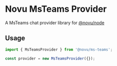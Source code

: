 # Novu MsTeams Provider

A MsTeams chat provider library for [@novu/node](https://github.com/khulnasoft/teleflow)

## Usage

```javascript
import { MsTeamsProvider } from '@novu/ms-teams';

const provider = new MsTeamsProvider({});
```
